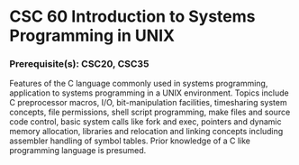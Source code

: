 # CSC 60 Introduction to Systems Programming in UNIX
### Prerequisite(s): CSC20, CSC35

Features of the C language commonly used in systems programming, application to systems programming in a UNIX environment. Topics include C preprocessor macros, I/O, bit-manipulation facilities, timesharing system concepts, file permissions, shell script programming, make files and source code control, basic system calls like fork and exec, pointers and dynamic memory allocation, libraries and relocation and linking concepts including assembler handling of symbol tables. Prior knowledge of a C like programming language is presumed.
